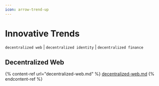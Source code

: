 ```yaml
---
icon: arrow-trend-up
---
```


# Innovative Trends

`decentralized web` | `decentralized identity` | `decentralized finance`



## Decentralized Web

{% content-ref url="decentralized-web.md" %}
[decentralized-web.md](decentralized-web.md)
{% endcontent-ref %}



